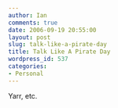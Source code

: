 ```yaml
---
author: Ian
comments: true
date: 2006-09-19 20:55:00
layout: post
slug: talk-like-a-pirate-day
title: Talk Like A Pirate Day
wordpress_id: 537
categories:
- Personal
---
```


Yarr, etc.
